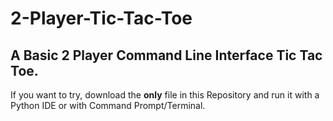 # 2-Player-Tic-Tac-Toe
## A Basic 2 Player Command Line Interface Tic Tac Toe.
If you want to try, download the **only** file in this Repository and run it with a Python IDE or with Command Prompt/Terminal.
